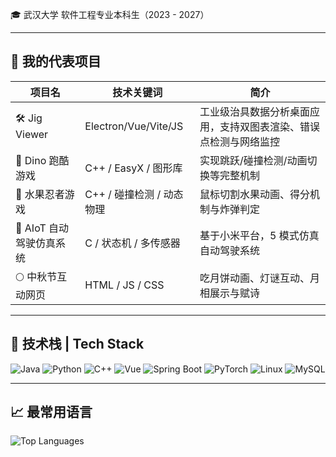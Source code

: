 
🎓 武汉大学 软件工程专业本科生（2023 - 2027）  

---

## 🚀 我的代表项目

| 项目名 | 技术关键词 | 简介 |
|--------|------------|------|
| 🛠️ Jig Viewer | Electron/Vue/Vite/JS | 工业级治具数据分析桌面应用，支持双图表渲染、错误点检测与网络监控 |
| 🦖 Dino 跑酷游戏 | C++ / EasyX / 图形库 | 实现跳跃/碰撞检测/动画切换等完整机制 |
| 🍉 水果忍者游戏 | C++ / 碰撞检测 / 动态物理 | 鼠标切割水果动画、得分机制与炸弹判定 |
| 🚗 AIoT 自动驾驶仿真系统 | C / 状态机 / 多传感器 | 基于小米平台，5 模式仿真自动驾驶系统 |
| 🌕 中秋节互动网页 | HTML / JS / CSS  | 吃月饼动画、灯谜互动、月相展示与赋诗 |
---

## 🧠 技术栈 | Tech Stack

![Java](https://img.shields.io/badge/-Java-007396?logo=java&logoColor=white)
![Python](https://img.shields.io/badge/-Python-3776AB?logo=python&logoColor=white)
![C++](https://img.shields.io/badge/-C++-00599C?logo=c%2B%2B&logoColor=white)
![Vue](https://img.shields.io/badge/-Vue-4FC08D?logo=vue.js&logoColor=white)
![Spring Boot](https://img.shields.io/badge/-SpringBoot-6DB33F?logo=springboot&logoColor=white)
![PyTorch](https://img.shields.io/badge/-PyTorch-EE4C2C?logo=pytorch&logoColor=white)
![Linux](https://img.shields.io/badge/-Linux-FCC624?logo=linux&logoColor=black)
![MySQL](https://img.shields.io/badge/-MySQL-4479A1?logo=mysql&logoColor=white)

---


## 📈 最常用语言

![Top Languages](https://github-readme-stats.vercel.app/api/top-langs/?username=meti-liu&layout=compact&theme=tokyonight)




